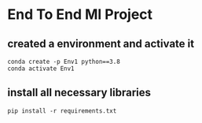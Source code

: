 # End To End Ml Project

## created a environment and activate it
```
conda create -p Env1 python==3.8
conda activate Env1
```

## install all necessary libraries

```
pip install -r requirements.txt
```


